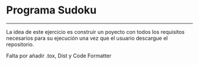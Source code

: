 # Programa Sudoku #

--- 

La idea de este ejercicio es construir un poyecto con todos los requisitos necesarios para su ejecución una vez que el usuario descargue el repositorio.

Falta por añadir .tox, Dist y Code Formatter
